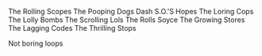 The Rolling Scopes
The Pooping Dogs
Dash S.O.'S Hopes
The Loring Cops
The Lolly Bombs
The Scrolling Lols
The Rolls Soyce
The Growing Stores
The Lagging Codes
The Thrilling Stops










Not boring loops